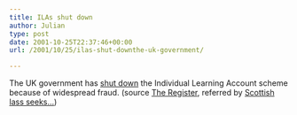 ```yaml
---
title: ILAs shut down
author: Julian
type: post
date: 2001-10-25T22:37:46+00:00
url: /2001/10/25/ilas-shut-downthe-uk-government/

---
```

The UK government has [shut down][1] the Individual Learning Account scheme because of widespread fraud. (source [The Register][2], referred by [Scottish lass seeks&#8230;][3])

 [1]: https://www.theregister.co.uk/content/7/22479.html
 [2]: https://www.theregister.co.uk
 [3]: https://www.scottishlass.co.uk/index.html